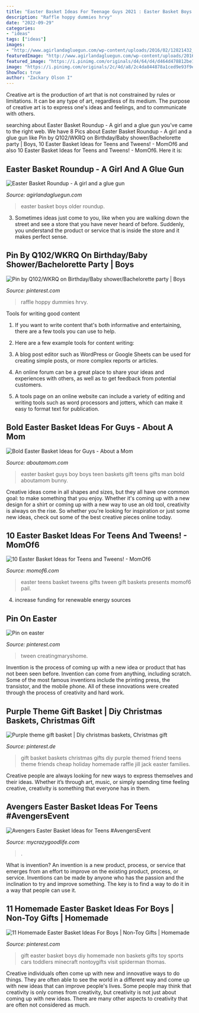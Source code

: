 ```yaml
---
title: "Easter Basket Ideas For Teenage Guys 2021 : Easter Basket Boys Older Roundup"
description: "Raffle hoppy dummies hrvy"
date: "2022-09-29"
categories:
- "ideas"
tags: ["ideas"]
images:
- "http://www.agirlandagluegun.com/wp-content/uploads/2016/02/12821432_1083382421723023_668029957716009356_n.jpg"
featuredImage: "http://www.agirlandagluegun.com/wp-content/uploads/2016/02/12821432_1083382421723023_668029957716009356_n.jpg"
featured_image: "https://i.pinimg.com/originals/d4/64/d4/d464d478812be15b5223f80ef77ea9f9.jpg"
image: "https://i.pinimg.com/originals/2c/4d/a8/2c4da844878a1ced9e93f9efd2fdc029.jpg"
ShowToc: true
author: "Zackary Olson I"
---
```



Creative art is the production of art that is not constrained by rules or limitations. It can be any type of art, regardless of its medium. The purpose of creative art is to express one's ideas and feelings, and to communicate with others.

	

		
searching about Easter Basket Roundup - A girl and a glue gun you've came to the right web. We have 8 Pics about Easter Basket Roundup - A girl and a glue gun like Pin by Q102/WKRQ on Birthday/Baby shower/Bachelorette party | Boys, 10 Easter Basket Ideas for Teens and Tweens! - MomOf6 and also 10 Easter Basket Ideas for Teens and Tweens! - MomOf6. Here it is:
		
    
## Easter Basket Roundup - A Girl And A Glue Gun

<img loading=lazy src="http://www.agirlandagluegun.com/wp-content/uploads/2016/02/12821432_1083382421723023_668029957716009356_n.jpg" onerror="this.onerror=null;this.src='https://tse3.mm.bing.net/th?id=OIP.4utiQTIWKLIuQlsOkTKjggHaHa&amp;pid=15.1';" alt="Easter Basket Roundup - A girl and a glue gun">

_Source: agirlandagluegun.com_

>easter basket boys older roundup. 

	

3. Sometimes ideas just come to you, like when you are walking down the street and see a store that you have never heard of before. Suddenly, you understand the product or service that is inside the store and it makes perfect sense.

    
## Pin By Q102/WKRQ On Birthday/Baby Shower/Bachelorette Party | Boys

<img loading=lazy src="https://i.pinimg.com/originals/86/33/3f/86333fbd6e5f7d9e3f93b3b7948bdb7d.jpg" onerror="this.onerror=null;this.src='https://tse4.mm.bing.net/th?id=OIP.k8xrR8GMyt9ukjZFMyZLYgHaJ6&amp;pid=15.1';" alt="Pin by Q102/WKRQ on Birthday/Baby shower/Bachelorette party | Boys">

_Source: pinterest.com_

>raffle hoppy dummies hrvy. 

	

Tools for writing good content
1. If you want to write content that's both informative and entertaining, there are a few tools you can use to help.
2. Here are a few example tools for content writing:

3. A blog post editor such as WordPress or Google Sheets can be used for creating simple posts, or more complex reports or articles.

4. An online forum can be a great place to share your ideas and experiences with others, as well as to get feedback from potential customers.

5. A tools page on an online website can include a variety of editing and writing tools such as word processors and jotters, which can make it easy to format text for publication.

    
## Bold Easter Basket Ideas For Guys - About A Mom

<img loading=lazy src="https://www.aboutamom.com/wp-content/uploads/2017/03/slim-jim-2.png" onerror="this.onerror=null;this.src='https://tse1.mm.bing.net/th?id=OIP.-SLwlwAV_1sI7B8d3MulJQHaLJ&amp;pid=15.1';" alt="Bold Easter Basket Ideas for Guys - About a Mom">

_Source: aboutamom.com_

>easter basket guys boy boys teen baskets gift teens gifts man bold aboutamom bunny. 

	

Creative ideas come in all shapes and sizes, but they all have one common goal: to make something that you enjoy. Whether it's coming up with a new design for a shirt or coming up with a new way to use an old tool, creativity is always on the rise. So whether you're looking for inspiration or just some new ideas, check out some of the best creative pieces online today.

    
## 10 Easter Basket Ideas For Teens And Tweens! - MomOf6

<img loading=lazy src="http://www.momof6.com/wp-content/uploads/2015/03/DSC01962copy-467x650.jpg" onerror="this.onerror=null;this.src='https://tse3.mm.bing.net/th?id=OIP.7nzUl88Cvtj7bvW07XqRzQAAAA&amp;pid=15.1';" alt="10 Easter Basket Ideas for Teens and Tweens! - MomOf6">

_Source: momof6.com_

>easter teens basket tweens gifts tween gift baskets presents momof6 pail. 

	

4. increase funding for renewable energy sources

    
## Pin On Easter

<img loading=lazy src="https://i.pinimg.com/originals/d4/64/d4/d464d478812be15b5223f80ef77ea9f9.jpg" onerror="this.onerror=null;this.src='https://tse2.mm.bing.net/th?id=OIP.ciD1M2mMRymyjJGx6Gff4AHaHa&amp;pid=15.1';" alt="Pin on easter">

_Source: pinterest.com_

>tween creatingmaryshome. 

	

Invention is the process of coming up with a new idea or product that has not been seen before. Invention can come from anything, including scratch. Some of the most famous inventions include the printing press, the transistor, and the mobile phone. All of these innovations were created through the process of creativity and hard work.

    
## Purple Theme Gift Basket | Diy Christmas Baskets, Christmas Gift

<img loading=lazy src="https://i.pinimg.com/originals/2c/4d/a8/2c4da844878a1ced9e93f9efd2fdc029.jpg" onerror="this.onerror=null;this.src='https://tse4.mm.bing.net/th?id=OIP.4fs4aUD0pN56YYRpPdmrXgHaJ4&amp;pid=15.1';" alt="Purple theme gift basket | Diy christmas baskets, Christmas gift">

_Source: pinterest.de_

>gift basket baskets christmas gifts diy purple themed friend teens theme friends cheap holiday homemade raffle jill jack easter families. 

	

Creative people are always looking for new ways to express themselves and their ideas. Whether it’s through art, music, or simply spending time feeling creative, creativity is something that everyone has in them.

    
## Avengers Easter Basket Ideas For Teens #AvengersEvent

<img loading=lazy src="https://mycrazygoodlife.com/wp-content/uploads/2015/04/Avengers-Easter-Basket_edited-1-3.jpg" onerror="this.onerror=null;this.src='https://tse2.mm.bing.net/th?id=OIP.BW9_j1svHhFT3iTEMkMJVgHaL2&amp;pid=15.1';" alt="Avengers Easter Basket Ideas for Teens #AvengersEvent">

_Source: mycrazygoodlife.com_

>. 

	

What is invention?
An invention is a new product, process, or service that emerges from an effort to improve on the existing product, process, or service. Inventions can be made by anyone who has the passion and the inclination to try and improve something. The key is to find a way to do it in a way that people can use it.

    
## 11 Homemade Easter Basket Ideas For Boys | Non-Toy Gifts | Homemade

<img loading=lazy src="https://i.pinimg.com/originals/0f/be/c1/0fbec1485f3ae2406e6b3e35a287ddcc.jpg" onerror="this.onerror=null;this.src='https://tse1.mm.bing.net/th?id=OIP._4HjmzpaElstp1hVAXQtcgHaNl&amp;pid=15.1';" alt="11 Homemade Easter Basket Ideas For Boys | Non-Toy Gifts | Homemade">

_Source: pinterest.com_

>gift easter basket boys diy homemade non baskets gifts toy sports cars toddlers minecraft nontoygifts visit spiderman thomas. 

	

Creative individuals often come up with new and innovative ways to do things. They are often able to see the world in a different way and come up with new ideas that can improve people's lives. Some people may think that creativity is only comes from creativity, but creativity is not just about coming up with new ideas. There are many other aspects to creativity that are often not considered as much.

